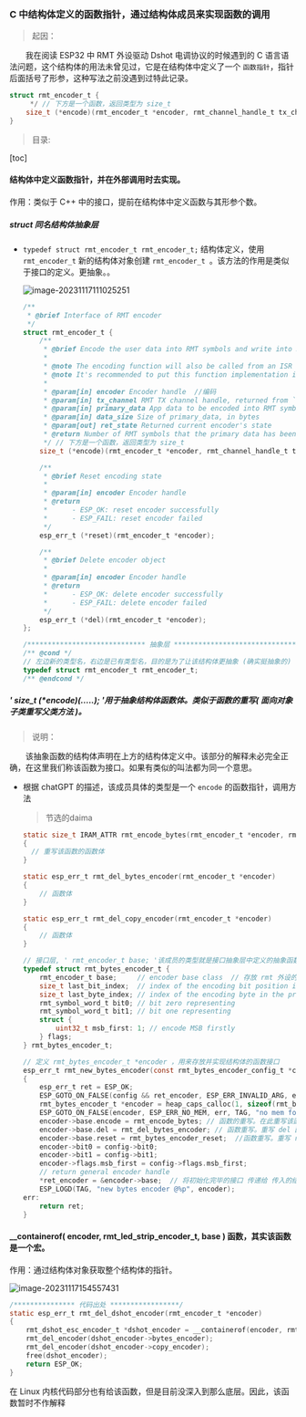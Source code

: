 ### C 中结构体定义的函数指针，通过结构体成员来实现函数的调用

> 起因：

&emsp;&emsp;我在阅读 ESP32 中 RMT 外设驱动 Dshot 电调协议的时候遇到的 C 语言语法问题，这个结构体的用法未曾见过，它是在结构体中定义了一个 `函数指针`，指针后面括号了形参，这种写法之前没遇到过特此记录。

```c
struct rmt_encoder_t {
     */ // 下方是一个函数，返回类型为 size_t
    size_t (*encode)(rmt_encoder_t *encoder, rmt_channel_handle_t tx_channel, const void *primary_data, size_t data_size, rmt_encode_state_t *ret_state);
}
```



> 目录:

[toc]

#### 结构体中定义函数指针，并在外部调用时去实现。

作用：类似于 C++ 中的接口，提前在结构体中定义函数与其形参个数。

##### struct 同名结构体抽象层

- `typedef struct rmt_encoder_t rmt_encoder_t;` 结构体定义，使用 `rmt_encoder_t` 新的结构体对象创建 `rmt_encoder_t `。该方法的作用是类似于接口的定义。更抽象。。

  <img src="https://dearliao.oss-cn-shenzhen.aliyuncs.com/Note/picture/202311171659428.png" alt="image-20231117111025251"  />

  ```c
  /**
   * @brief Interface of RMT encoder
   */
  struct rmt_encoder_t {
      /**
       * @brief Encode the user data into RMT symbols and write into RMT memory
       *
       * @note The encoding function will also be called from an ISR context, thus the function must not call any blocking API.
       * @note It's recommended to put this function implementation in the IRAM, to achieve a high performance and less interrupt latency.
       *
       * @param[in] encoder Encoder handle  //编码
       * @param[in] tx_channel RMT TX channel handle, returned from `rmt_new_tx_channel()`
       * @param[in] primary_data App data to be encoded into RMT symbols
       * @param[in] data_size Size of primary_data, in bytes
       * @param[out] ret_state Returned current encoder's state
       * @return Number of RMT symbols that the primary data has been encoded into
       */ // 下方是一个函数，返回类型为 size_t
      size_t (*encode)(rmt_encoder_t *encoder, rmt_channel_handle_t tx_channel, const void *primary_data, size_t data_size, rmt_encode_state_t *ret_state);
  
      /**
       * @brief Reset encoding state
       *
       * @param[in] encoder Encoder handle
       * @return
       *      - ESP_OK: reset encoder successfully
       *      - ESP_FAIL: reset encoder failed
       */
      esp_err_t (*reset)(rmt_encoder_t *encoder);
  
      /**
       * @brief Delete encoder object
       *
       * @param[in] encoder Encoder handle
       * @return
       *      - ESP_OK: delete encoder successfully
       *      - ESP_FAIL: delete encoder failed
       */
      esp_err_t (*del)(rmt_encoder_t *encoder);
  };
  
  /***************************** 抽象层 *************************************/
  /** @cond */
  // 左边新的类型名，右边是已有类型名，目的是为了让该结构体更抽象 (确实挺抽象的)
  typedef struct rmt_encoder_t rmt_encoder_t;
  /** @endcond */
  ```



##### ' size_t (*encode)(.....); '用于抽象结构体函数体。类似于函数的重写( 面向对象子类重写父类方法 )。

> 说明：

&emsp;&emsp;该抽象函数的结构体声明在上方的结构体定义中。该部分的解释未必完全正确，在这里我们称该函数为接口。如果有类似的叫法都为同一个意思。

- 根据 chatGPT 的描述，该成员具体的类型是一个 `encode`  的函数指针，调用方法

  > 节选的daima

  ```c
  static size_t IRAM_ATTR rmt_encode_bytes(rmt_encoder_t *encoder, rmt_channel_handle_t channel, const void *primary_data, size_t data_size, rmt_encode_state_t *ret_state)
  {
  	// 重写该函数的函数体
  }
  
  static esp_err_t rmt_del_bytes_encoder(rmt_encoder_t *encoder)
  {
      // 函数体
  }
  
  static esp_err_t rmt_del_copy_encoder(rmt_encoder_t *encoder)
  {
      // 函数体
  }
  
  // 接口层, ' rmt_encoder_t base; '该成员的类型就是接口抽象层中定义的抽象函数
  typedef struct rmt_bytes_encoder_t {
      rmt_encoder_t base;     // encoder base class  // 存放 rmt 外设的基本属性
      size_t last_bit_index;  // index of the encoding bit position in the encoding byte
      size_t last_byte_index; // index of the encoding byte in the primary stream
      rmt_symbol_word_t bit0; // bit zero representing
      rmt_symbol_word_t bit1; // bit one representing
      struct {
          uint32_t msb_first: 1; // encode MSB firstly
      } flags;
  } rmt_bytes_encoder_t;
  
  // 定义 rmt_bytes_encoder_t *encoder ，用来存放并实现结构体的函数接口
  esp_err_t rmt_new_bytes_encoder(const rmt_bytes_encoder_config_t *config, rmt_encoder_handle_t *ret_encoder)
  {
      esp_err_t ret = ESP_OK;
      ESP_GOTO_ON_FALSE(config && ret_encoder, ESP_ERR_INVALID_ARG, err, TAG, "invalid argument");
      rmt_bytes_encoder_t *encoder = heap_caps_calloc(1, sizeof(rmt_bytes_encoder_t), RMT_MEM_ALLOC_CAPS);
      ESP_GOTO_ON_FALSE(encoder, ESP_ERR_NO_MEM, err, TAG, "no mem for bytes encoder");
      encoder->base.encode = rmt_encode_bytes; // 函数的重写。在此重写该函数，
      encoder->base.del = rmt_del_bytes_encoder; // 函数重写。重写 del 函数
      encoder->base.reset = rmt_bytes_encoder_reset;  //函数重写。重写 reset 函数
      encoder->bit0 = config->bit0;
      encoder->bit1 = config->bit1;
      encoder->flags.msb_first = config->flags.msb_first;
      // return general encoder handle
      *ret_encoder = &encoder->base;  // 将初始化完毕的接口 传递给 传入的结构体地址。(拷贝赋值)
      ESP_LOGD(TAG, "new bytes encoder @%p", encoder);
  err:
      return ret;
  }
  ```

  



#### __containerof( encoder, rmt_led_strip_encoder_t, base ) 函数，其实该函数是一个宏。

作用：通过结构体对象获取整个结构体的指针。

![image-20231117154557431](https://dearliao.oss-cn-shenzhen.aliyuncs.com/Note/picture/202311171659430.png)

```c
/*************** 代码出处 *****************/
static esp_err_t rmt_del_dshot_encoder(rmt_encoder_t *encoder)
{
    rmt_dshot_esc_encoder_t *dshot_encoder = __containerof(encoder, rmt_dshot_esc_encoder_t, base);    /* 该函数为了获取整个函数的指针 */
    rmt_del_encoder(dshot_encoder->bytes_encoder);
    rmt_del_encoder(dshot_encoder->copy_encoder);
    free(dshot_encoder);
    return ESP_OK;
}

```

在 Linux 内核代码部分也有给该函数，但是目前没深入到那么底层。因此，该函数暂时不作解释

